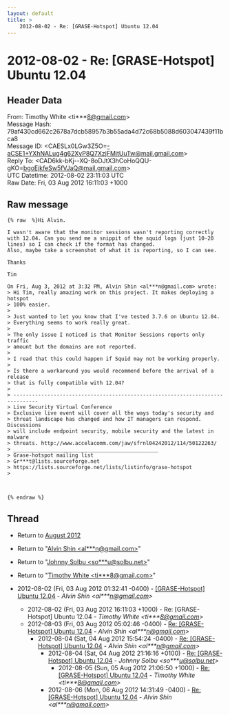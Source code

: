 ```yaml
---
layout: default
title: >
    2012-08-02 - Re: [GRASE-Hotspot] Ubuntu 12.04
---
```


# 2012-08-02 - Re: [GRASE-Hotspot] Ubuntu 12.04

## Header Data

From: Timothy White \<ti***8@gmail.com\><br>
Message Hash: 79af430cd662c2678a7dcb58957b3b55ada4d72c68b5088d603047439f11bca8<br>
Message ID: \<CAESLx0LGw3Z5O=-aCSE1+YXhNALug4g62XyP8Q7XzjFMitUuTw@mail.gmail.com\><br>
Reply To: \<CAD6kk-bKj--XQ-8oDJtX3hCoHoQQU-gKO=bgoEjkfeSw5fVJaQ@mail.gmail.com\><br>
UTC Datetime: 2012-08-02 23:11:03 UTC<br>
Raw Date: Fri, 03 Aug 2012 16:11:03 +1000<br>

## Raw message

```
{% raw  %}Hi Alvin.

I wasn't aware that the monitor sessions wasn't reporting correctly
with 12.04. Can you send me a snippit of the squid logs (just 10-20
lines) so I can check if the format has changed.
Also, maybe take a screenshot of what it is reporting, so I can see.

Thanks

Tim

On Fri, Aug 3, 2012 at 3:32 PM, Alvin Shin <al***n@gmail.com> wrote:
> Hi Tim, really amazing work on this project. It makes deploying a hotspot
> 100% easier.
>
> Just wanted to let you know that I've tested 3.7.6 on Ubuntu 12.04.
> Everything seems to work really great.
>
> The only issue I noticed is that Monitor Sessions reports only traffic
> amount but the domains are not reported.
>
> I read that this could happen if Squid may not be working properly.
>
> Is there a workaround you would recommend before the arrival of a release
> that is fully compatible with 12.04?
>
> ------------------------------------------------------------------------------
> Live Security Virtual Conference
> Exclusive live event will cover all the ways today's security and
> threat landscape has changed and how IT managers can respond. Discussions
> will include endpoint security, mobile security and the latest in malware
> threats. http://www.accelacomm.com/jaw/sfrnl04242012/114/50122263/
> _______________________________________________
> Grase-hotspot mailing list
> Gr***t@lists.sourceforge.net
> https://lists.sourceforge.net/lists/listinfo/grase-hotspot
>



{% endraw %}
```

## Thread

+ Return to [August 2012](/archive/2012/08)

+ Return to "[Alvin Shin <al***n<span>@</span>gmail.com>](/authors/al___n_at_gmail_com)"
+ Return to "[Johnny Solbu <so***u<span>@</span>solbu.net>](/authors/so___u_at_solbu_net)"
+ Return to "[Timothy White <ti***8<span>@</span>gmail.com>](/authors/ti___8_at_gmail_com)"

+ 2012-08-02 (Fri, 03 Aug 2012 01:32:41 -0400) - [[GRASE-Hotspot] Ubuntu 12.04](/archive/2012/08/d2b0f9a5f8986a0071754620087e7f7eb324fb0863c2c7eb556a2ec1424dc17a) - _Alvin Shin \<al***n@gmail.com\>_
  + 2012-08-02 (Fri, 03 Aug 2012 16:11:03 +1000) - Re: [GRASE-Hotspot] Ubuntu 12.04 - _Timothy White \<ti***8@gmail.com\>_
  + 2012-08-03 (Fri, 03 Aug 2012 05:02:46 -0400) - [Re: [GRASE-Hotspot] Ubuntu 12.04](/archive/2012/08/1bee186d1599393dad33d2543bfa4e208b5dd1b2ffb4d892c6577a4f88135f3a) - _Alvin Shin \<al***n@gmail.com\>_
    + 2012-08-04 (Sat, 04 Aug 2012 15:54:24 -0400) - [Re: [GRASE-Hotspot] Ubuntu 12.04](/archive/2012/08/6b3a23bb519133c93739e93283ac29a1a3cfe9247511146a7f2b04712b2f1f35) - _Alvin Shin \<al***n@gmail.com\>_
      + 2012-08-04 (Sat, 04 Aug 2012 21:16:16 +0100) - [Re: [GRASE-Hotspot] Ubuntu 12.04](/archive/2012/08/29c36e2efceca753e96e3cf4b11e283eef587d8169860e3fda4bce39d0f2a531) - _Johnny Solbu \<so***u@solbu.net\>_
        + 2012-08-05 (Sun, 05 Aug 2012 21:06:50 +1000) - [Re: [GRASE-Hotspot] Ubuntu 12.04](/archive/2012/08/baaca8ff4bf485b9954c9e345d640768e717076b693dd5641a0b1ba7517eab0a) - _Timothy White \<ti***8@gmail.com\>_
      + 2012-08-06 (Mon, 06 Aug 2012 14:31:49 -0400) - [Re: [GRASE-Hotspot] Ubuntu 12.04](/archive/2012/08/40e4c8ea495d25f5b52f96aac7df5f7ce6f3931576afc2a0b72ae770f561c644) - _Alvin Shin \<al***n@gmail.com\>_

